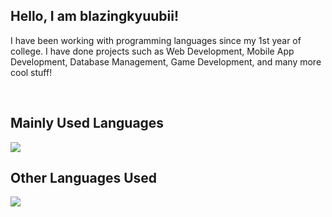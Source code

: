 <h2>Hello, I am blazingkyuubii!</h2>

<p>I have been working with programming languages since my 1st year of college. I have done projects such as Web Development, Mobile App Development, Database Management, Game Development, and many more cool stuff!</p><br>
<h2>Mainly Used Languages</h2>
<img src="https://skillicons.dev/icons?i=html,css,js,php" />
<h2>Other Languages Used</h2>
<img src="https://skillicons.dev/icons?i=cpp,csharp,laravel,java,ts,r" />

